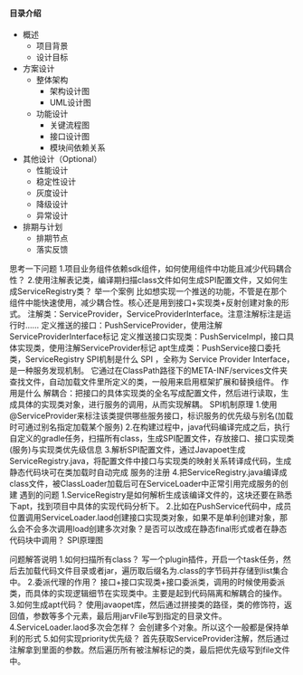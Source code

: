 #### 目录介绍
- 概述
    - 项目背景
    - 设计目标
- 方案设计
    - 整体架构
        - 架构设计图
        - UML设计图
    - 功能设计
        - 关键流程图
        - 接口设计图
        - 模块间依赖关系
- 其他设计（Optional）
    - 性能设计
    - 稳定性设计
    - 灰度设计
    - 降级设计
    - 异常设计
- 排期与计划
    - 排期节点
    - 落实反馈



思考一下问题
1.项目业务组件依赖sdk组件，如何使用组件中功能且减少代码耦合性？
2.使用注解表记类，编译期扫描class文件如何生成SPI配置⽂件，又如何生成ServiceRegistry类？
举一个案例
比如想实现一个推送的功能，不管是在那个组件中能快速使用，减少耦合性。核心还是用到接口+实现类+反射创建对象的形式。
注解类：ServiceProvider，ServiceProviderInterface。注意注解标注是运行时……
定义推送的接口：PushServiceProvider，使用注解ServiceProviderInterface标记
定义推送接口实现类：PushServiceImpl，接口具体实现类，使用注解ServiceProvider标记
apt生成类：PushService接口委托类，ServiceRegistry
SPI机制是什么
SPI ，全称为 Service Provider Interface，是一种服务发现机制。
它通过在ClassPath路径下的META-INF/services文件夹查找文件，自动加载文件里所定义的类，一般用来启用框架扩展和替换组件。
作用是什么
解耦合：把接口的具体实现类的全名写成配置文件，然后进行读取，生成具体的实现类对象，进行服务的调用，从而实现解耦。
SPI机制原理
1.使用@ServiceProvider来标注该类提供哪些服务接口，标识服务的优先级与别名(加载时可通过别名指定加载某个服务)
2.在构建过程中，java代码编译完成之后，执行自定义的gradle任务，扫描所有class，生成SPI配置文件，存放接口、接口实现类(服务)与实现类优先级信息
3.解析SPI配置文件，通过Javapoet生成ServiceRegistry.java，将配置文件中接口与实现类的映射关系转译成代码，生成静态代码块可在类加载时自动完成 服务的注册
4.把ServiceRegistry.java编译成class文件，被ClassLoader加载后可在ServiceLoader中正常引用完成服务的创建
遇到的问题
1.ServiceRegistry是如何解析生成该编译文件的，这块还要在熟悉下apt，找到项目中具体的实现代码分析下。
2.比如在PushService代码中，成员位置调用ServiceLoader.laod创建接口实现类对象，如果不是单利创建对象，那么会不会多次调用load创建多次对象？是否可以改成在静态final形式或者在静态代码块中调用？
SPI原理图

问题解答说明
1.如何扫描所有class？
写一个plugin插件，开启一个task任务，然后去加载代码文件目录或者jar，遍历取后缀名为.class的字节码并存储到list集合中。
2.委派代理的作用？
接口+接口实现类+接口委派类，调用的时候使用委派类，而具体的实现逻辑细节在实现类中。主要是起到代码隔离和解耦合的操作。
3.如何生成apt代码？
使用javaopet库，然后通过拼接类的路径，类的修饰符，返回值，参数等多个元素，最后用jarvFile写到指定的目录文件。
4.ServiceLoader.laod多次会怎样？
会创建多个对象。所以这个一般都是保持单利的形式
5.如何实现priority优先级？
首先获取ServiceProvider注解，然后通过注解拿到里面的参数。然后遍历所有被注解标记的类，最后把优先级写到file文件中。


